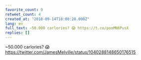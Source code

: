```yaml
---
favorite_count: 9
retweet_count: 4
created_at: "2018-09-14T18:00:28.000Z"
lang: en
full_text: ~50.000 carlories? 😱 https://t.co/pooMN6PusX
replies: []
---
```


~50.000 carlories? 😱
<https://twitter.com/JamesMelville/status/1040288148650176515>
